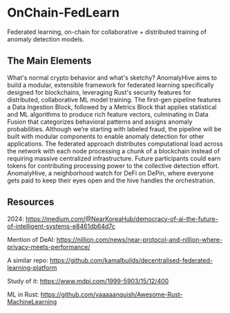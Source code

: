 # OnChain-FedLearn
Federated learning, on-chain for collaborative + distributed training of anomaly detection models.

## The Main Elements
What's normal crypto behavior and what's sketchy? AnomalyHive aims to build a modular, extensible framework for federated learning specifically designed for blockchains, leveraging Rust's security features for distributed, collaborative ML model training. The first-gen pipeline features a Data Ingestion Block, followed by a Metrics Block that applies statistical and ML algorithms to produce rich feature vectors, culminating in Data Fusion that categorizes behavioral patterns and assigns anomaly probabilities. Although we’re starting with labeled fraud, the pipeline will be built with modular components to enable anomaly detection for other applications. The federated approach distributes computational load across the network with each node processing a chunk of a blockchain instead of requiring massive centralized infrastructure. Future participants could earn tokens for contributing processing power to the collective detection effort. AnomalyHive, a neighborhood watch for DeFi on DePin, where everyone gets paid to keep their eyes open and the hive handles the orchestration.

## Resources
2024: https://medium.com/@NearKoreaHub/democracy-of-ai-the-future-of-intelligent-systems-e8461db64d7c

Mention of DeAI: https://nillion.com/news/near-protocol-and-nillion-where-privacy-meets-performance/

A similar repo: https://github.com/kamalbuilds/decentralised-federated-learning-platform

Study of it: https://www.mdpi.com/1999-5903/15/12/400

ML in Rust: https://github.com/vaaaaanquish/Awesome-Rust-MachineLearning
